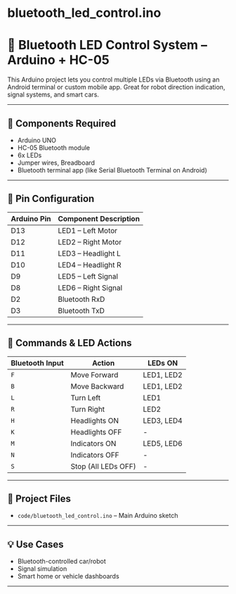 # bluetooth_led_control.ino
# 🔦 Bluetooth LED Control System – Arduino + HC-05

This Arduino project lets you control multiple LEDs via Bluetooth using an Android terminal or custom mobile app. Great for robot direction indication, signal systems, and smart cars.

---

## 🧰 Components Required

- Arduino UNO  
- HC-05 Bluetooth module  
- 6x LEDs  
- Jumper wires, Breadboard  
- Bluetooth terminal app (like Serial Bluetooth Terminal on Android)

---

## 🔌 Pin Configuration

| Arduino Pin | Component Description |
|-------------|------------------------|
| D13         | LED1 – Left Motor     |
| D12         | LED2 – Right Motor    |
| D11         | LED3 – Headlight L    |
| D10         | LED4 – Headlight R    |
| D9          | LED5 – Left Signal    |
| D8          | LED6 – Right Signal   |
| D2          | Bluetooth RxD         |
| D3          | Bluetooth TxD         |

---

## 📲 Commands & LED Actions

| Bluetooth Input | Action                      | LEDs ON         |
|------------------|-----------------------------|------------------|
| `F`              | Move Forward                | LED1, LED2       |
| `B`              | Move Backward               | LED1, LED2       |
| `L`              | Turn Left                   | LED1             |
| `R`              | Turn Right                  | LED2             |
| `H`              | Headlights ON               | LED3, LED4       |
| `K`              | Headlights OFF              | -                |
| `M`              | Indicators ON               | LED5, LED6       |
| `N`              | Indicators OFF              | -                |
| `S`              | Stop (All LEDs OFF)         | -                |

---

## 📁 Project Files

- `code/bluetooth_led_control.ino` – Main Arduino sketch

---

## 💡 Use Cases

- Bluetooth-controlled car/robot
- Signal simulation
- Smart home or vehicle dashboards

---
